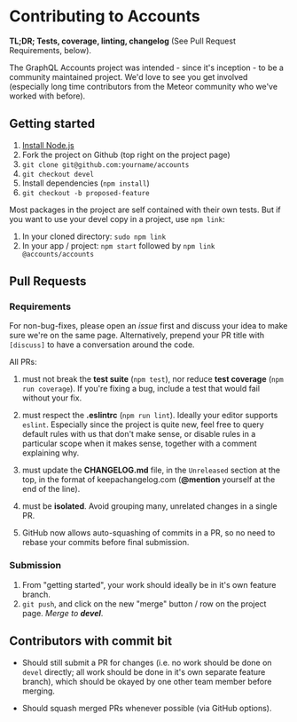 # Contributing to Accounts

**TL;DR; Tests, coverage, linting, changelog** (See Pull Request Requirements, below).

The GraphQL Accounts project was intended - since it's inception - to be a community maintained project.  We'd love to see you get involved (especially long time contributors from the Meteor community who we've worked with before).

## Getting started

1. [Install Node.js](https://nodejs.org/en/download/)
1. Fork the project on Github (top right on the project page)
1. `git clone git@github.com:yourname/accounts`
1. `git checkout devel`
1. Install dependencies (`npm install`)
1. `git checkout -b proposed-feature`

Most packages in the project are self contained with their own tests.  But if you want to use your devel copy in a project, use `npm link`:

1. In your cloned directory: `sudo npm link`
1. In your app / project: `npm start` followed by `npm link @accounts/accounts`

## Pull Requests

### Requirements

For non-bug-fixes, please open an *issue* first and discuss your idea to make sure we're on the same page.  Alternatively, prepend your PR title with `[discuss]` to have a conversation around the code.

All PRs:

1. must not break the **test suite** (`npm test`), nor reduce **test coverage** (`npm run coverage`).  If you're fixing a bug, include a test that would fail without your fix.

1. must respect the **.eslintrc** (`npm run lint`).  Ideally your editor supports `eslint`.  Especially since the project is quite new, feel free to query default rules with us that don't make sense, or disable rules in a particular scope when it makes sense, together with a comment explaining why.

1. must update the **CHANGELOG.md** file, in the `Unreleased` section at the top, in the format of keepachangelog.com (**@mention** yourself at the end of the line).

1. must be **isolated**.  Avoid grouping many, unrelated changes in a single PR.

1. GitHub now allows auto-squashing of commits in a PR, so no need to rebase your commits before final submission.

### Submission

1. From "getting started", your work should ideally be in it's own feature branch.
1. `git push`, and click on the new "merge" button / row on the project page.  *Merge to **devel***.

## Contributors with commit bit

* Should still submit a PR for changes (i.e. no work should be done on `devel` directly; all work should be done in it's own separate feature branch), which should be okayed by one other team member before merging.

* Should squash merged PRs whenever possible (via GitHub options).
